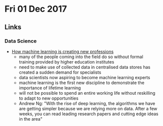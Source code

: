 # Fri 01 Dec 2017

## Links

### Data Science

- [How machine learning is creating new professions](https://www.ft.com/content/49e81ebe-cbc3-11e7-8536-d321d0d897a3)
  - many of the people coming into the field do so without formal training provided by higher education institutes
  - need to make use of collected data in centralised data stores has created a sudden demand for specialists
  - data scientists now aspiring to become machine learning experts
  - machine learning is the first new discipline to demonstrate the importance of lifetime learning
  - will not be possible to spend an entire working life without reskilling to adapt to new opportunities
  - Andrew Ng: "With the rise of deep learning, the algorithms we have are getting simpler because we are relying more on data. After a few weeks, you can read leading research papers and cutting edge ideas in the area"
